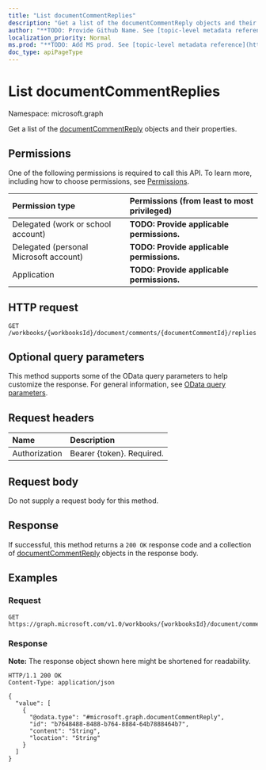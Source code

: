 ```yaml
---
title: "List documentCommentReplies"
description: "Get a list of the documentCommentReply objects and their properties."
author: "**TODO: Provide Github Name. See [topic-level metadata reference](https://msgo.azurewebsites.net/add/document/guidelines/metadata.html#topic-level-metadata)**"
localization_priority: Normal
ms.prod: "**TODO: Add MS prod. See [topic-level metadata reference](https://msgo.azurewebsites.net/add/document/guidelines/metadata.html#topic-level-metadata)**"
doc_type: apiPageType
---
```


# List documentCommentReplies
Namespace: microsoft.graph



Get a list of the [documentCommentReply](../resources/documentcommentreply.md) objects and their properties.

## Permissions
One of the following permissions is required to call this API. To learn more, including how to choose permissions, see [Permissions](/graph/permissions-reference).

|Permission type|Permissions (from least to most privileged)|
|:---|:---|
|Delegated (work or school account)|**TODO: Provide applicable permissions.**|
|Delegated (personal Microsoft account)|**TODO: Provide applicable permissions.**|
|Application|**TODO: Provide applicable permissions.**|

## HTTP request

<!-- {
  "blockType": "ignored"
}
-->
``` http
GET /workbooks/{workbooksId}/document/comments/{documentCommentId}/replies
```

## Optional query parameters
This method supports some of the OData query parameters to help customize the response. For general information, see [OData query parameters](/graph/query-parameters).

## Request headers
|Name|Description|
|:---|:---|
|Authorization|Bearer {token}. Required.|

## Request body
Do not supply a request body for this method.

## Response

If successful, this method returns a `200 OK` response code and a collection of [documentCommentReply](../resources/documentcommentreply.md) objects in the response body.

## Examples

### Request
<!-- {
  "blockType": "request",
  "name": "list_documentcommentreply"
}
-->
``` http
GET https://graph.microsoft.com/v1.0/workbooks/{workbooksId}/document/comments/{documentCommentId}/replies
```


### Response
**Note:** The response object shown here might be shortened for readability.
<!-- {
  "blockType": "response",
  "truncated": true,
  "@odata.type": "Collection(microsoft.graph.documentCommentReply)"
}
-->
``` http
HTTP/1.1 200 OK
Content-Type: application/json

{
  "value": [
    {
      "@odata.type": "#microsoft.graph.documentCommentReply",
      "id": "b7648488-8488-b764-8884-64b7888464b7",
      "content": "String",
      "location": "String"
    }
  ]
}
```

